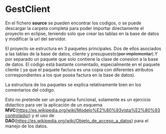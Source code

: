 # GestClient

En el fichero <b>source</b> se pueden encontrar los codigos, o se puede descargar la carpeta completa para poder importar directamente el proyecto en eclipse, teniendo solo que crear las tablas en la base de datos y modificar la url del servidor.

El proyecto se estructura en 3 paquetes principales. Dos de ellos asociados a las tablas de la base de datos, cliente y presupuesto(<s>por implementar</s>).Y por separado un paquete que solo contiene la clase de conexion a la base de datos. El código está bastante comentado, especialmente en el paquete cliente ( ya que el paquete factura es una copia con diferentes atributos correspondientes a los que posea factura en la base de datos).

La estructura de los paquetes se explica relativamente bien en los comentarios del código.

Esto no pretende ser un programa funcional, solamente es un ejercicio didactico para ver la aplicación de un esquema <b>MVC</b>(https://es.wikipedia.org/wiki/Modelo%E2%80%93vista%E2%80%93controlador) y el uso de <b>DAO</b>(https://es.wikipedia.org/wiki/Objeto_de_acceso_a_datos) para el manejo de los datos.
